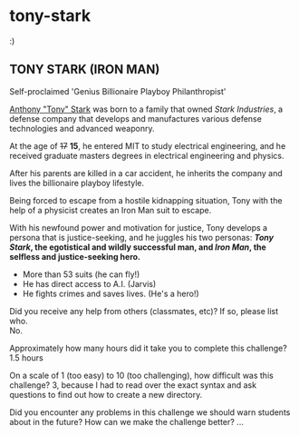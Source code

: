 # tony-stark
:)


## TONY STARK (IRON MAN) 

Self-proclaimed 'Genius Billionaire Playboy Philanthropist' 

[Anthony "Tony" Stark](http://marvel.wikia.com/wiki/Anthony_Stark_(Earth-616)) was born to a family that owned *Stark Industries*, a defense company that develops and manufactures various defense technologies and advanced weaponry. 

At the age of ~~17~~ **15**, he entered MIT to study electrical engineering, and he received graduate masters degrees in electrical engineering and physics. 

After his parents are killed in a car accident, he inherits the company and lives the billionaire playboy lifestyle. 

Being forced to escape from a hostile kidnapping situation, Tony with the help of a physicist creates an Iron Man suit to escape. 

With his newfound power and motivation for justice, Tony develops a persona that is justice-seeking, and he juggles his two personas: **_Tony Stark_, the egotistical and wildly successful man, and _Iron Man_, the selfless and justice-seeking hero.** 
  
- More than 53 suits (he can fly!) 
- He has direct access to A.I. (Jarvis) 
- He fights crimes and saves lives. (He's a hero!) 


Did you receive any help from others (classmates, etc)? If so, please list who.  
No. 

Approximately how many hours did it take you to complete this challenge?
1.5 hours 

On a scale of 1 (too easy) to 10 (too challenging), how difficult was this challenge?
3, because I had to read over the exact syntax and ask questions to find out how to create a new directory. 

Did you encounter any problems in this challenge we should warn students about in the future? How can we make the challenge better?
... 
